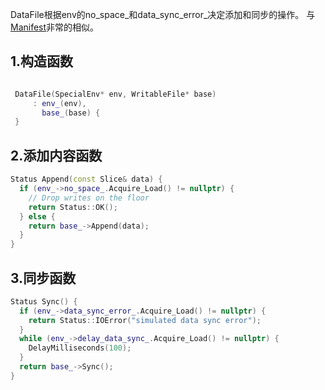  DataFile根据env的no_space_和data_sync_error_决定添加和同步的操作。
 与[Manifest](./ManifestFile.md)非常的相似。
 ## 1.构造函数
 ```cpp

  DataFile(SpecialEnv* env, WritableFile* base)
      : env_(env),
        base_(base) {
  }
```

## 2.添加内容函数
```cpp
Status Append(const Slice& data) {
  if (env_->no_space_.Acquire_Load() != nullptr) {
    // Drop writes on the floor
    return Status::OK();
  } else {
    return base_->Append(data);
  }
}
```


## 3.同步函数
```cpp
Status Sync() {
  if (env_->data_sync_error_.Acquire_Load() != nullptr) {
    return Status::IOError("simulated data sync error");
  }
  while (env_->delay_data_sync_.Acquire_Load() != nullptr) {
    DelayMilliseconds(100);
  }
  return base_->Sync();
}
```